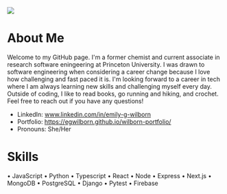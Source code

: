 
<img src="https://i.imgur.com/ntJRb7a.png">


# About Me 
Welcome to my GitHub page. I'm a former chemist and current associate in research software eningeering at Princeton University. I was drawn to software engineering when considering a career change because I love how challenging and fast paced it is. I'm looking forward to a career in tech where I am always learning new skills and challenging myself every day. Outside of coding, I like to read books, go running and hiking, and crochet. Feel free to reach out if you have any questions!

- LinkedIn: www.linkedin.com/in/emily-g-wilborn
- Portfolio: https://egwilborn.github.io/wilborn-portfolio/
- Pronouns: She/Her

# Skills
• JavaScript
• Python
• Typescript
• React
• Node
• Express
• Next.js
• MongoDB
• PostgreSQL
• Django
• Pytest
• Firebase


